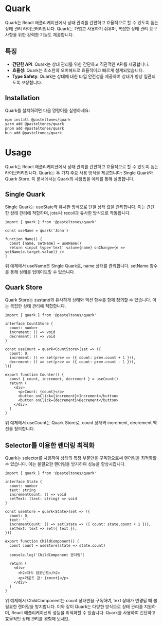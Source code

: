# Quark

Quark는 React 애플리케이션에서 상태 관리를 간편하고 효율적으로 할 수 있도록 돕는 상태 관리
라이브러리입니다. Quark는 가볍고 사용하기 쉬우며, 복잡한 상태 관리 요구 사항을 위한 강력한 기능도
제공합니다.

## 특징

- **간단한 API**: Quark는 상태 관리를 위한 간단하고 직관적인 API를 제공합니다.
- **효율성**: Quark는 최소한의 오버헤드로 효율적이고 빠르게 설계되었습니다.
- **Type Safety**: Quark는 상태에 대한 타입 안전성을 제공하여 상태가 항상 일관되도록 보장합니다.

## Installation

Quark를 설치하려면 다음 명령어를 실행하세요:

```bash
npm install @pasteltones/quark
yarn add @pasteltones/quark
pnpm add @pasteltones/quark
bun add @pasteltones/quark
```

# Usage

Quark는 React 애플리케이션에서 상태 관리를 간편하고 효율적으로 할 수 있도록 돕는 라이브러리입니다.
Quark는 두 가지 주요 사용 방식을 제공합니다: Single Quark와 Quark Store. 이 문서에서는 Quark의
사용법을 예제를 통해 설명합니다.

<!--  -->

## Single Quark

Single Quark는 useState와 유사한 방식으로 단일 상태 값을 관리합니다. 이는 간단한 상태 관리에
적합하며, jotai나 recoil과 유사한 방식으로 작동합니다.

```tsx
import { quark } from '@pasteltones/quark'

const useName = quark('John')

function Name() {
  const [name, setName] = useName()
  return <input type='text' value={name} onChange={e => setName(e.target.value)} />
}
```

위 예제에서 useName은 Single Quark로, name 상태를 관리합니다. setName 함수를 통해 상태를 업데이트할
수 있습니다.

<!--  -->

## Quark Store

Quark Store는 zustand와 유사하게 상태와 액션 함수를 함께 정의할 수 있습니다. 이는 복잡한 상태 관리에
적합합니다.

```tsx
import { quark } from '@pasteltones/quark'

interface CountStore {
  count: number
  increment: () => void
  decrement: () => void
}

const useCount = quark<CountStore>(set => ({
  count: 0,
  increment: () => set(prev => ({ count: prev.count + 1 })),
  decrement: () => set(prev => ({ count: prev.count - 1 })),
}))

export function Counter() {
  const { count, increment, decrement } = useCount()
  return (
    <div>
      <p>Count: {count}</p>
      <button onClick={increment}>Increment</button>
      <button onClick={decrement}>Decrement</button>
    </div>
  )
}
```

위 예제에서 useCount는 Quark Store로, count 상태와 increment, decrement 액션을 정의합니다.

<!--  -->

## Selector를 이용한 렌더링 최적화

Quark는 selector를 사용하여 상태의 특정 부분만을 구독함으로써 렌더링을 최적화할 수 있습니다. 이는
불필요한 렌더링을 방지하여 성능을 향상시킵니다.

```tsx
import { quark } from '@pasteltones/quark'

interface State {
  count: number
  text: string
  incrementCount: () => void
  setText: (text: string) => void
}

const useStore = quark<State>(set => ({
  count: 0,
  text: '',
  incrementCount: () => set(state => ({ count: state.count + 1 })),
  setText: text => set({ text }),
}))

export function ChildComponent() {
  const count = useStore(state => state.count)

  console.log('ChildComponent 렌더링')

  return (
    <div>
      <h2>자식 컴포넌트</h2>
      <p>카운트 값: {count}</p>
    </div>
  )
}
```

위 예제에서 ChildComponent는 count 상태만을 구독하여, text 상태가 변경될 때 불필요한 렌더링을
방지합니다. 이와 같이 Quark는 다양한 방식으로 상태 관리를 지원하며, React 애플리케이션의 성능을
최적화할 수 있습니다. Quark를 사용하여 간단하고 효율적인 상태 관리를 경험해 보세요.
